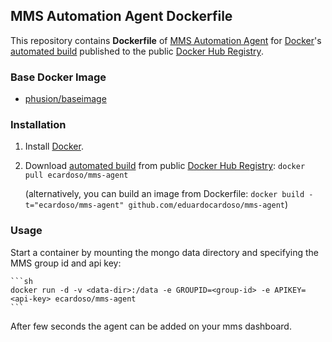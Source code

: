 ## MMS Automation Agent Dockerfile


This repository contains **Dockerfile** of [MMS Automation Agent](http://mms.mongodb.com/) for [Docker](https://www.docker.com/)'s [automated build](https://registry.hub.docker.com/u/ecardoso/mms-agent) published to the public [Docker Hub Registry](https://registry.hub.docker.com/).


### Base Docker Image

* [phusion/baseimage](http://phusion.github.io/baseimage-docker/)


### Installation

1. Install [Docker](https://www.docker.com/).

2. Download [automated build](https://registry.hub.docker.com/u/ecardoso/mms-agent/) from public [Docker Hub Registry](https://registry.hub.docker.com/): `docker pull ecardoso/mms-agent`

   (alternatively, you can build an image from Dockerfile: `docker build -t="ecardoso/mms-agent" github.com/eduardocardoso/mms-agent`)


### Usage

  Start a container by mounting the mongo data directory and specifying the MMS group id and api key:

    ```sh
    docker run -d -v <data-dir>:/data -e GROUPID=<group-id> -e APIKEY=<api-key> ecardoso/mms-agent
    ```

After few seconds the agent can be added on your mms dashboard. 
